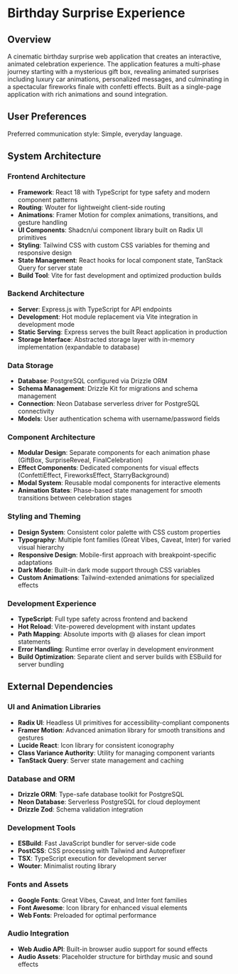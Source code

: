 # Birthday Surprise Experience

## Overview

A cinematic birthday surprise web application that creates an interactive, animated celebration experience. The application features a multi-phase journey starting with a mysterious gift box, revealing animated surprises including luxury car animations, personalized messages, and culminating in a spectacular fireworks finale with confetti effects. Built as a single-page application with rich animations and sound integration.

## User Preferences

Preferred communication style: Simple, everyday language.

## System Architecture

### Frontend Architecture
- **Framework**: React 18 with TypeScript for type safety and modern component patterns
- **Routing**: Wouter for lightweight client-side routing
- **Animations**: Framer Motion for complex animations, transitions, and gesture handling
- **UI Components**: Shadcn/ui component library built on Radix UI primitives
- **Styling**: Tailwind CSS with custom CSS variables for theming and responsive design
- **State Management**: React hooks for local component state, TanStack Query for server state
- **Build Tool**: Vite for fast development and optimized production builds

### Backend Architecture
- **Server**: Express.js with TypeScript for API endpoints
- **Development**: Hot module replacement via Vite integration in development mode
- **Static Serving**: Express serves the built React application in production
- **Storage Interface**: Abstracted storage layer with in-memory implementation (expandable to database)

### Data Storage
- **Database**: PostgreSQL configured via Drizzle ORM
- **Schema Management**: Drizzle Kit for migrations and schema management
- **Connection**: Neon Database serverless driver for PostgreSQL connectivity
- **Models**: User authentication schema with username/password fields

### Component Architecture
- **Modular Design**: Separate components for each animation phase (GiftBox, SurpriseReveal, FinalCelebration)
- **Effect Components**: Dedicated components for visual effects (ConfettiEffect, FireworksEffect, StarryBackground)
- **Modal System**: Reusable modal components for interactive elements
- **Animation States**: Phase-based state management for smooth transitions between celebration stages

### Styling and Theming
- **Design System**: Consistent color palette with CSS custom properties
- **Typography**: Multiple font families (Great Vibes, Caveat, Inter) for varied visual hierarchy
- **Responsive Design**: Mobile-first approach with breakpoint-specific adaptations
- **Dark Mode**: Built-in dark mode support through CSS variables
- **Custom Animations**: Tailwind-extended animations for specialized effects

### Development Experience
- **TypeScript**: Full type safety across frontend and backend
- **Hot Reload**: Vite-powered development with instant updates
- **Path Mapping**: Absolute imports with @ aliases for clean import statements
- **Error Handling**: Runtime error overlay in development environment
- **Build Optimization**: Separate client and server builds with ESBuild for server bundling

## External Dependencies

### UI and Animation Libraries
- **Radix UI**: Headless UI primitives for accessibility-compliant components
- **Framer Motion**: Advanced animation library for smooth transitions and gestures
- **Lucide React**: Icon library for consistent iconography
- **Class Variance Authority**: Utility for managing component variants
- **TanStack Query**: Server state management and caching

### Database and ORM
- **Drizzle ORM**: Type-safe database toolkit for PostgreSQL
- **Neon Database**: Serverless PostgreSQL for cloud deployment
- **Drizzle Zod**: Schema validation integration

### Development Tools
- **ESBuild**: Fast JavaScript bundler for server-side code
- **PostCSS**: CSS processing with Tailwind and Autoprefixer
- **TSX**: TypeScript execution for development server
- **Wouter**: Minimalist routing library

### Fonts and Assets
- **Google Fonts**: Great Vibes, Caveat, and Inter font families
- **Font Awesome**: Icon library for enhanced visual elements
- **Web Fonts**: Preloaded for optimal performance

### Audio Integration
- **Web Audio API**: Built-in browser audio support for sound effects
- **Audio Assets**: Placeholder structure for birthday music and sound effects